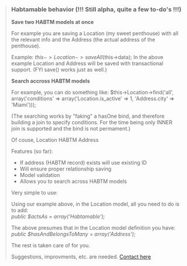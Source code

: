 > ### Habtamable behavior (!!! Still alpha, quite a few to-do's !!!)
>
> **Save two HABTM models at once**
>
> For example you are saving a Location (my sweet penthouse) with all the relevant info
> and the Address (the actual address of the penthouse).
>
> Example: $this->Location->saveAll($this->data);
> In the above example Location and Address will be saved with transactional support.
> (FYI save() works just as well.)
>
> **Search accross HABTM models**
>
> For example, you can do something like:
> $this->Location->find('all', array('conditions' => array('Location.is_active' => 1, 'Address.city' => 'Miami')));
> 
> (The searching works by "faking" a hasOne bind, and therefore building a join to specify conditions.
> For the time being only INNER join is supported and the bind is not permament.)
> 
> Of couse, Location HABTM Address
> 
> Features (so far):
> 
> - If address (HABTM record) exists will use existing ID
> - Will ensure proper relationship saving
> - Model validation 
> - Allows you to search across HABTM models
> 
> Very simple to use:
> 
> Using our example above, in the Location model, all you need to do is to add:   
> *public $actsAs = array('Habtamable');*
> 
> The above presumes that in the Location model definition you have:  
> *public $hasAndBelongsToMany = array('Address');*
> 
> The rest is taken care of for you.
> 
> Suggestions, improvments, etc. are needed.
> [Contact here](http://wp.me/peDIi-cZ)
